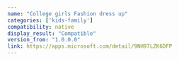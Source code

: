 ```yaml
---
name: "College girls Fashion dress up"
categories: ['kids-family']
compatibility: native
display_result: "Compatible"
version_from: "1.0.0.0"
link: https://apps.microsoft.com/detail/9NH97LZK6DFP
---
```

